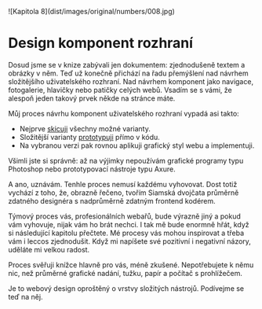 <p class="new-page" markdown="1">
![Kapitola 8](dist/images/original/numbers/008.jpg)
</p>

# Design komponent rozhraní

Dosud jsme se v knize zabývali jen dokumentem: zjednodušeně textem a obrázky v něm. Teď už konečně přichází na řadu přemýšlení nad návrhem složitějšího uživatelského rozhraní. Nad návrhem komponent jako navigace, fotogalerie, hlavičky nebo patičky celých webů. Vsadím se s vámi, že alespoň jeden takový prvek někde na stránce máte.

Můj proces návrhu komponent uživatelského rozhraní vypadá asi takto:

- Nejprve [skicuji](skicovani.md) všechny možné varianty.
- Složitější varianty [prototypuji](html-prototypovani.md) přímo v kódu.
- Na vybranou verzi pak rovnou aplikuji grafický styl webu a implementuji.

Všimli jste si správně: až na výjimky nepoužívám grafické programy typu Photoshop nebo prototypovací nástroje typu Axure.

A ano, uznávám. Tenhle proces nemusí každému vyhovovat. Dost totiž vychází z toho, že, obrazně řečeno, tvořím Siamská dvojčata průměrně zdatného designéra s nadprůměrně zdatným frontend kodérem. 

Týmový proces vás, profesionálních webařů, bude výrazně jiný a pokud vám vyhovuje, nijak vám ho brát nechci. I tak mě bude enormně hřát, když si následující kapitolu přečtete. Mé procesy vás mohou inspirovat a třeba vám i leccos zjednodušit. Když mi napíšete své pozitivní i negativní názory, uděláte mi velkou radost.

Proces svěřuji knížce hlavně pro vás, méně zkušené. Nepotřebujete k němu nic, než průměrné grafické nadání, tužku, papír a počítač s prohlížečem. 

Je to webový design oproštěný o vrstvy složitých nástrojů. Podívejme se teď na něj.

